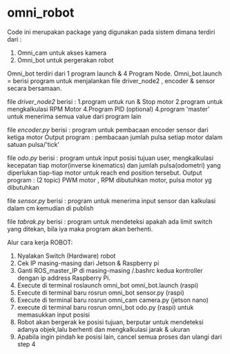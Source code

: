 # omni_robot
Code ini merupakan package yang digunakan pada sistem
dimana terdiri dari :
1. Omni_cam untuk akses kamera
2. Omni_bot untuk pergerakan robot

Omni_bot terdiri dari 1 program launch & 4 Program Node.
Omni_bot.launch = berisi program untuk menjalankan file driver_node2 , encoder & sensor secara bersamaan.

file *driver_node2* berisi :
  1.program untuk run & Stop motor
  2.program untuk mengkalkulasi RPM Motor
  4.Program PID (optional)
  4.program 'master' untuk menerima semua value dari program lain

file *encoder.py* berisi :
  program untuk pembacaan encoder sensor dari ketiga motor
  Output program : pembacaan jumlah pulsa setiap motor dalam satuan pulsa/'tick'
    
file *odo.py* berisi :
  program untuk input posisi tujuan user, mengkalkulasi kecepatan tiap motor(inverse kinematics) dan jumlah pulsa(odometri) yang diperlukan
  tiap-tiap motor untuk reach end position tersebut.
  Output program : (2 topic) PWM motor , RPM dibutuhkan motor, pulsa motor yg dibutuhkan

file *sensor.py* berisi :
  program untuk menerima input sensor dan kalkulasi dalam cm kemudian di publish

file *tabrak.py* berisi :
  program untuk mendeteksi apakah ada limit switch yang ditekan, bila iya maka program akan berhenti.
  
Alur cara kerja ROBOT:

1. Nyalakan Switch (Hardware) robot
2. Cek IP masing-masing dari Jetson & Raspberry pi
3. Ganti ROS_master_IP di masing-masing /.bashrc kedua kontroller dengan ip address Raspberry Pi.
4. Execute di terminal roslaunch omni_bot omni_bot.launch (raspi)
5. Execute di terminal baru rosrun omni_bot sensor.py (raspi)
6. Execute di terminal baru rosrun omni_cam camera.py (jetson nano)
7. execute di terminal baru rosrun omni_bot odo.py (raspi) untuk memasukkan input posisi
8. Robot akan bergerak ke posisi tujuan, berputar untuk mendeteksi adanya objek,lalu berhenti dan mengkalkulasi jarak & ukuran
9. Apabila ingin pindah ke posisi lain, cancel semua proses dan ulangi dari step 4
